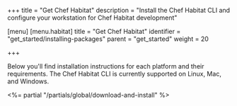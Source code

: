 +++
title = "Get Chef Habitat"
description = "Install the Chef Habitat CLI and configure your workstation for Chef Habitat development"

[menu]
  [menu.habitat]
    title = "Get Chef Habitat"
    identifier = "get_started/installing-packages"
    parent = "get_started"
    weight = 20

+++

Below you'll find installation instructions for each platform and their requirements. The Chef Habitat CLI is currently supported on Linux, Mac, and Windows.

<section class="download mt-2">
<%= partial "/partials/global/download-and-install" %>
</section>
